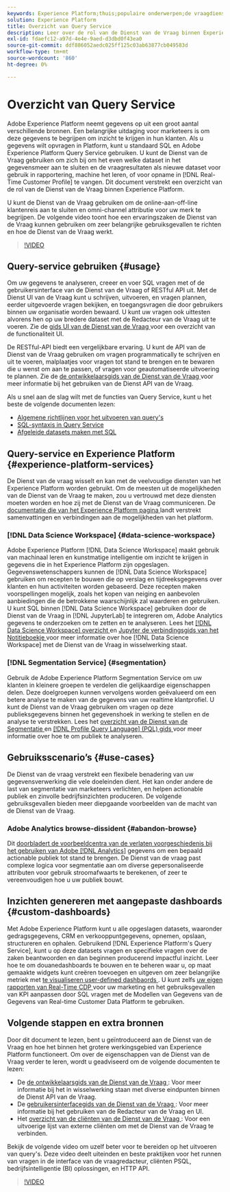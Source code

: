 ```yaml
---
keywords: Experience Platform;thuis;populaire onderwerpen;de vraagdienst;de dienst van de vraag;vraag
solution: Experience Platform
title: Overzicht van Query Service
description: Leer over de rol van de Dienst van de Vraag binnen Experience Platform.
exl-id: fdaefc12-a97d-4e4e-9aed-d3dbd0f43ea0
source-git-commit: ddf886052aedc025ff125c03ab63877cb049583d
workflow-type: tm+mt
source-wordcount: '860'
ht-degree: 0%

---
```


# Overzicht van Query Service

Adobe Experience Platform neemt gegevens op uit een groot aantal verschillende bronnen. Een belangrijke uitdaging voor marketeers is om deze gegevens te begrijpen om inzicht te krijgen in hun klanten. Als u gegevens wilt opvragen in Platform, kunt u standaard SQL en Adobe Experience Platform Query Service gebruiken. U kunt de Dienst van de Vraag gebruiken om zich bij om het even welke dataset in het gegevensmeer aan te sluiten en de vraagresultaten als nieuwe dataset voor gebruik in rapportering, machine het leren, of voor opname in [!DNL Real-Time Customer Profile] te vangen. Dit document verstrekt een overzicht van de rol van de Dienst van de Vraag binnen Experience Platform.

U kunt de Dienst van de Vraag gebruiken om de online-aan-off-line klantenreis aan te sluiten en omni-channel attributie voor uw merk te begrijpen. De volgende video toont hoe een ervaringszaken de Dienst van de Vraag kunnen gebruiken om zeer belangrijke gebruiksgevallen te richten en hoe de Dienst van de Vraag werkt.

>[!VIDEO](https://video.tv.adobe.com/v/29795?quality=12&learn=on)

## Query-service gebruiken {#usage}

Om uw gegevens te analyseren, creeer en voer SQL vragen met of de gebruikersinterface van de Dienst van de Vraag of RESTful API uit.
Met de Dienst UI van de Vraag kunt u schrijven, uitvoeren, en vragen plannen, eerder uitgevoerde vragen bekijken, en toegangsvragen die door gebruikers binnen uw organisatie worden bewaard. U kunt uw vragen ook uittesten alvorens hen op uw bredere dataset met de Redacteur van de Vraag uit te voeren. Zie de [ gids UI van de Dienst van de Vraag ](ui/overview.md) voor een overzicht van de functionaliteit UI.

De RESTful-API biedt een vergelijkbare ervaring. U kunt de API van de Dienst van de Vraag gebruiken om vragen programmatically te schrijven en uit te voeren, malplaatjes voor vragen tot stand te brengen en te bewaren die u wenst om aan te passen, of vragen voor geautomatiseerde uitvoering te plannen. Zie de [ de ontwikkelaarsgids van de Dienst van de Vraag ](api/getting-started.md) voor meer informatie bij het gebruiken van de Dienst API van de Vraag.

Als u snel aan de slag wilt met de functies van Query Service, kunt u het beste de volgende documenten lezen:

- [Algemene richtlijnen voor het uitvoeren van query&#39;s](./best-practices/writing-queries.md)
- [SQL-syntaxis in Query Service](./sql/syntax.md)
- [Afgeleide datasets maken met SQL](./data-distiller/derived-datasets/create-derived-datasets-with-sql.md)

## Query-service en Experience Platform {#experience-platform-services}

De Dienst van de vraag wisselt en kan met de veelvoudige diensten van het Experience Platform worden gebruikt. Om de meesten uit de mogelijkheden van de Dienst van de Vraag te maken, zou u vertrouwd met deze diensten moeten worden en hoe zij met de Dienst van de Vraag communiceren. De [ documentatie die van het Experience Platform pagina ](https://experienceleague.adobe.com/docs/experience-platform.html) landt verstrekt samenvattingen en verbindingen aan de mogelijkheden van het platform.

### [!DNL Data Science Workspace] {#data-science-workspace}

Adobe Experience Platform [!DNL Data Science Workspace] maakt gebruik van machinaal leren en kunstmatige intelligentie om inzicht te krijgen in gegevens die in het Experience Platform zijn opgeslagen. Gegevenswetenschappers kunnen de [!DNL Data Science Workspace] gebruiken om recepten te bouwen die op verslag en tijdreeksgegevens over klanten en hun activiteiten worden gebaseerd. Deze recepten maken voorspellingen mogelijk, zoals het kopen van neiging en aanbevolen aanbiedingen die de betrokkene waarschijnlijk zal waarderen en gebruiken. U kunt SQL binnen [!DNL Data Science Workspace] gebruiken door de Dienst van de Vraag in [!DNL JupyterLab] te integreren om, Adobe Analytics gegevens te onderzoeken om te zetten en te analyseren. Lees het [[!DNL Data Science Workspace]  overzicht ](../data-science-workspace/home.md) en [ Jupyter de verbindingsgids van het Notitieboekje ](./clients/jupyter-notebook.md) voor meer informatie over hoe [!DNL Data Science Workspace] met de Dienst van de Vraag in wisselwerking staat.

### [!DNL Segmentation Service] {#segmentation}

Gebruik de Adobe Experience Platform Segmentation Service om uw klanten in kleinere groepen te verdelen die gelijkaardige eigenschappen delen. Deze doelgroepen kunnen vervolgens worden geëvalueerd om een betere analyse te maken van de gegevens van uw realtime klantprofiel. U kunt de Dienst van de Vraag gebruiken om vragen op deze publieksgegevens binnen het gegevenshoek in werking te stellen en de analyse te verstrekken. Lees het [ overzicht van de Dienst van de Segmentatie ](../segmentation/home.md) en [[!DNL Profile Query Language]  (PQL) gids ](../segmentation/pql/overview.md) voor meer informatie over hoe te om publiek te analyseren.

## Gebruiksscenario’s {#use-cases}

De Dienst van de vraag verstrekt een flexibele benadering van uw gegevensverwerking die vele doeleinden dient. Het kan onder andere de last van segmentatie van marketeers verlichten, en helpen actionable publiek en zinvolle bedrijfsinzichten produceren. De volgende gebruiksgevallen bieden meer diepgaande voorbeelden van de macht van de Dienst van de Vraag.

### Adobe Analytics browse-dissident {#abandon-browse}

Dit [ doorbladert de voorbeeldcentra van de verlaten voorgeschiedenis bij het gebruiken van Adobe  [!DNL Analytics]](./use-cases/abandoned-browse.md) gegevens om een bepaald actionable publiek tot stand te brengen. De Dienst van de vraag past complexe logica voor segmentatie aan om diverse gepersonaliseerde attributen voor gebruik stroomafwaarts te berekenen, of zeer te vereenvoudigen hoe u uw publiek bouwt.

## Inzichten genereren met aangepaste dashboards {#custom-dashboards}

Met Adobe Experience Platform kunt u alle opgeslagen datasets, waaronder gedragsgegevens, CRM en verkooppuntgegevens, opnemen, opslaan, structureren en ophalen. Gebruikend [!DNL Experience Platform's Query Service], kunt u op deze datasets vragen en specifieke vragen over de zaken beantwoorden en dan beginnen producerend impactful inzicht. Leer hoe te om douanedashboards te bouwen en te beheren waar u, op maat gemaakte widgets kunt creëren toevoegen en uitgeven om zeer belangrijke metriek met [ te visualiseren user-defined dashbaords ](../dashboards/standard-dashboards.md). U kunt zelfs [ uw eigen rapporten van Real-Time CDP ](../dashboards/data-models/cdp-insights-data-model-b2c.md) voor uw marketing en het gebruiksgevallen van KPI aanpassen door SQL vragen met de Modellen van Gegevens van de Gegevens van Real-time Customer Data Platform te gebruiken.

## Volgende stappen en extra bronnen

Door dit document te lezen, bent u geïntroduceerd aan de Dienst van de Vraag en hoe het binnen het grotere werkingsgebied van Experience Platform functioneert. Om over de eigenschappen van de Dienst van de Vraag verder te leren, wordt u geadviseerd om de volgende documenten te lezen:

- De [ de ontwikkelaarsgids van de Dienst van de Vraag ](api/getting-started.md): Voor meer informatie bij het in wisselwerking staan met diverse eindpunten binnen de Dienst API van de Vraag.
- De [ gebruikersinterfacegids van de Dienst van de Vraag ](ui/overview.md): Voor meer informatie bij het gebruiken van de Redacteur van de Vraag en UI.
- Het [ overzicht van de cliënten van de Dienst van de Vraag ](clients/overview.md): Voor een uitvoerige lijst van externe cliënten om met de Dienst van de Vraag te verbinden.

Bekijk de volgende video om uzelf beter voor te bereiden op het uitvoeren van query&#39;s. Deze video deelt uiteinden en beste praktijken voor het runnen van vragen in de interface van de vraagredacteur, cliënten PSQL, bedrijfsintelligentie (BI) oplossingen, en HTTP API.

>[!VIDEO](https://video.tv.adobe.com/v/29811?quality=12&learn=on)
